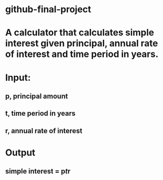 # github-final-project

# A calculator that calculates simple interest given principal, annual rate of interest and time period in years.
# Input:
   ## p, principal amount
   ## t, time period in years
   ## r, annual rate of interest
# Output
   ## simple interest = p*t*r
